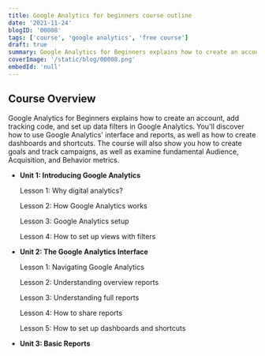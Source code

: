 ```yaml
---
title: Google Analytics for beginners course outline
date: '2021-11-24'
blogID: '00008'
tags: ['course', 'google analytics', 'free course']
draft: true
summary: Google Analytics for Beginners explains how to create an account, add tracking code, and set up data filters in Google Analytics. You'll discover how to use Google Analytics' interface and reports, as well as how to create dashboards and shortcuts
coverImage: '/static/blog/00008.png'
embedId: 'null'
---
```


## Course Overview

Google Analytics for Beginners explains how to create an account, add tracking code, and set up data filters in Google Analytics. You'll discover how to use Google Analytics' interface and reports, as well as how to create dashboards and shortcuts. The course will also show you how to create goals and track campaigns, as well as examine fundamental Audience, Acquisition, and Behavior metrics.

- **Unit 1: Introducing Google Analytics**

  Lesson 1: Why digital analytics?

  Lesson 2: How Google Analytics works

  Lesson 3: Google Analytics setup

  Lesson 4: How to set up views with filters

- **Unit 2: The Google Analytics Interface**

  Lesson 1: Navigating Google Analytics

  Lesson 2: Understanding overview reports

  Lesson 3: Understanding full reports

  Lesson 4: How to share reports

  Lesson 5: How to set up dashboards and shortcuts

- **Unit 3: Basic Reports**
